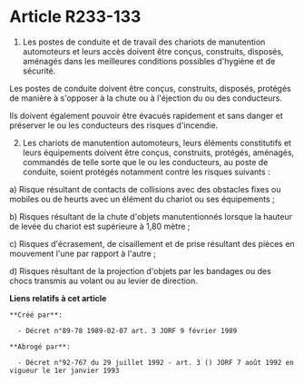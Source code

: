 # Article R233-133

1. Les postes de conduite et de travail des chariots de manutention automoteurs et leurs accès doivent être conçus,
construits, disposés, aménagés dans les meilleures conditions possibles d'hygiène et de sécurité.

Les postes de conduite doivent être conçus, construits, disposés, protégés de manière à s'opposer à la chute ou à l'éjection
du ou des conducteurs.

Ils doivent également pouvoir être évacués rapidement et sans danger et préserver le ou les conducteurs des risques
d'incendie.

2. Les chariots de manutention automoteurs, leurs éléments constitutifs et leurs équipements doivent être conçus, construits,
protégés, aménagés, commandés de telle sorte que le ou les conducteurs, au poste de conduite, soient protégés notamment
contre les risques suivants :

a) Risque résultant de contacts de collisions avec des obstacles fixes ou mobiles ou de heurts avec un élément du chariot ou
ses équipements ;

b) Risques résultant de la chute d'objets manutentionnés lorsque la hauteur de levée du chariot est supérieure à 1,80 mètre ;

c) Risques d'écrasement, de cisaillement et de prise résultant des pièces en mouvement l'une par rapport à l'autre ;

d) Risques résultant de la projection d'objets par les bandages ou des chocs transmis au volant ou au levier de direction.

**Liens relatifs à cet article**

	**Créé par**:

	  - Décret n°89-78 1989-02-07 art. 3 JORF 9 février 1989

	**Abrogé par**:

	  - Décret n°92-767 du 29 juillet 1992 - art. 3 () JORF 7 août 1992 en vigueur le 1er janvier 1993
